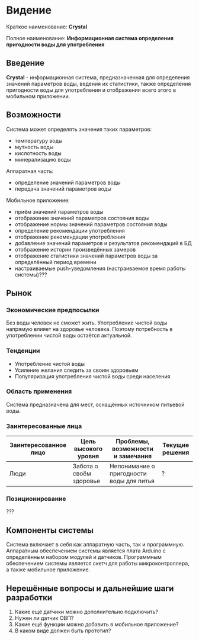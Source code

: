 #  Видение
Краткое наименование: **Crystal**

Полное наименование: **Информационная система определения пригодности воды для употребления**

## Введение
**Crystal** - информационная система, предназначенная для определения значений параметров воды, ведения их статистики, также определения пригодности воды для употребления и отображения всего этого в мобильном приложении.

## Возможности
Система может определять значения таких параметров:
- температуру воды
- мутность воды
- кислотность воды
- минерализацию воды

Аппаратная часть:
- определение значений параметров воды
- передача значений параметров воды

Мобильное приложение:
- приём значений параметров воды
- отображение значений параметров состояния воды
- отображение нормы значений параметров состояния воды
- определение рекомендации употребления
- отображение рекомендации употребления
- добавление значений параметров и результатов рекомендаций в БД
- отображение истории произведённых замеров
- отображение статистики значений параметров воды за определённый период времени
- настраиваемые push-уведомления
(настраиваемое время работы системы)???

## Рынок
### Экономические предпосылки
Без воды человек не сможет жить. Употребление чистой воды напрямую влияет на здоровье человека. Поэтому потребность в употреблении чистой воды остаётся актуальной.

### Тенденции 
- Употребление чистой воды
- Усиление желания следить за своим здоровьем
- Популяризация употребления чистой воды среди населения

### Область применения
Система предназначена для мест, оснащённых источником питьевой воды.

### Заинтересованные лица 
Заинтересованное лицо | Цель высокого уровня | Проблемы, возможности и замечания | Текущие решения
--- | --- | --- | ---
Люди | Забота о своём здоровье | Непонимание о пригодности воды для питья | ?

### Позиционирование
???

## Компоненты системы
Система включает в себя как аппаратную часть, так и программную. Аппаратным обеспечением системы является плата Arduino с определённым набором модулей и датчиков. Программным обеспечением системы является скетч для работы микроконтроллера, а также мобильное приложение.

## Нерешённые вопросы и дальнейшие шаги разработки
1. Какие ещё датчики можно дополнительно подключить?
2. Нужен ли датчик ОВП?
3. Какие ещё функции можно добавить в мобильное приложение?
4. В каком виде должен быть прототип?
